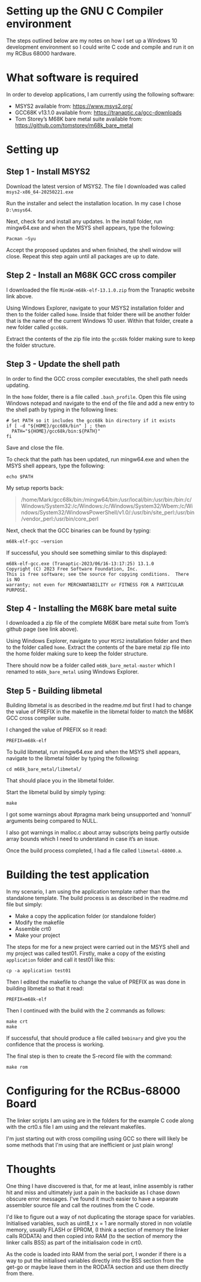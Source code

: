 # Setting up the GNU C Compiler environment

The steps outlined below are my notes on how I set up a Windows 10 development environment so I could write C code and compile and run it on my RCBus 68000 hardware.

# What software is required

In order to develop applications, I am currently using the following software:
- MSYS2 available from: https://www.msys2.org/
- GCC68K v13.1.0 available from: https://tranaptic.ca/gcc-downloads
- Tom Storey’s M68K bare metal suite available from: https://github.com/tomstorey/m68k_bare_metal

# Setting up
## Step 1 - Install MSYS2

Download the latest version of MSYS2. The file I downloaded was called `msys2-x86_64-20250221.exe`

Run the installer and select the installation location. In my case I chose `D:\msys64`. 

Next, check for and install any updates. In the install folder, run mingw64.exe and when the MSYS shell appears, type the following:
```
Pacman –Syu
```

Accept the proposed updates and when finished, the shell window will close. Repeat this step again until all packages are up to date.

## Step 2 - Install an M68K GCC cross compiler

I downloaded the file `MinGW-m68k-elf-13.1.0.zip` from the Tranaptic website link above.

Using Windows Explorer, navigate to your MSYS2 installation folder and then to the folder called `home`. Inside that folder there will be another folder that is the name of the current Windows 10 user. Within that folder, create a new folder called `gcc68k`.

Extract the contents of the zip file into the `gcc68k` folder making sure to keep the folder structure.

## Step 3 - Update the shell path

In order to find the GCC cross compiler executables, the shell path needs updating.

In the `home` folder, there is a file called `.bash_profile`. Open this file using Windows notepad and navigate to the end of the file and add a new entry to the shell path by typing in the following lines:

```
# Set PATH so it includes the gcc68k bin directory if it exists
if [ -d "${HOME}/gcc68k/bin" ] ; then
  PATH="${HOME}/gcc68k/bin:${PATH}"
fi
```

Save and close the file.

To check that the path has been updated, run mingw64.exe and when the MSYS shell appears, type the following:

```
echo $PATH
```

My setup reports back:

>/home/Mark/gcc68k/bin:/mingw64/bin:/usr/local/bin:/usr/bin:/bin:/c/Windows/System32:/c/Windows:/c/Windows/System32/Wbem:/c/Windows/System32/WindowsPowerShell/v1.0/:/usr/bin/site_perl:/usr/bin/vendor_perl:/usr/bin/core_perl

Next, check that the GCC binaries can be found by typing:

```
m68k-elf-gcc –version
```
If successful, you should see something similar to this displayed:

```
m68k-elf-gcc.exe (Tranaptic-2023/06/16-13:17:25) 13.1.0
Copyright (C) 2023 Free Software Foundation, Inc.
This is free software; see the source for copying conditions.  There is NO
warranty; not even for MERCHANTABILITY or FITNESS FOR A PARTICULAR PURPOSE.
```

## Step 4 - Installing the M68K bare metal suite

I downloaded a zip file of the complete M68K bare metal suite from Tom’s github page (see link above).

Using Windows Explorer, navigate to your `MSYS2` installation folder and then to the folder called `home`. Extract the contents of the bare metal zip file into the home folder making sure to keep the folder structure.

There should now be a folder called `m68k_bare_metal-master` which I renamed to `m68k_bare_metal` using Windows Explorer.

## Step 5 - Building libmetal

Building libmetal is as described in the readme.md but first I had to change the value of PREFIX in the makefile in the libmetal folder to match the M68K GCC cross compiler suite.

I changed the value of PREFIX so it read:
```
PREFIX=m68k-elf
```

To build libmetal, run mingw64.exe and when the MSYS shell appears, navigate to the libmetal folder by typing the following:
```
cd m68k_bare_metal/libmetal/
```
That should place you in the libmetal folder.

Start the libmetal build by simply typing:
```
make
```
I got some warnings about #pragma mark being unsupported and ‘nonnull’ arguments being compared to NULL.

I also got warnings in malloc.c about array subscripts being partly outside array bounds which I need to understand in case it’s an issue.

Once the build process completed, I had a file called `libmetal-68000.a`.

# Building the test application

In my scenario, I am using the application template rather than the standalone template. The build process is as described in the readme.md file but simply:

- Make a copy the application folder (or standalone folder)
- Modify the makefile
- Assemble crt0
- Make your project

The steps for me for a new project were carried out in the MSYS shell and my project was called test01. Firstly, make a copy of the existing `application` folder and call it test01 like this:
```
cp -a application test01
```
Then I edited the makefile to change the value of PREFIX as was done in building libmetal so that it read:
```
PREFIX=m68k-elf
```
Then I continued with the build with the 2 commands as follows:
```
make crt
make
```
If successful, that should produce a file called `bmbinary` and give you the confidence that the process is working.

The final step is then to create the S-record file with the command:
```
make rom
```

# Configuring for the RCBus-68000 Board

The linker scripts I am using are in the folders for the example C code along with the crt0.s file I am using and the relevant makefiles.

I'm just starting out with cross compiling using GCC so there will likely be some methods that I'm using that are inefficient or just plain wrong!

# Thoughts

One thing I have discovered is that, for me at least, inline assembly is rather hit and miss and ultimately just a pain in the backside as I chase down obscure error messages. I've found it much easier to have a separate assembler source file and call the routines from the C code.

I'd like to figure out a way of not duplicating the storage space for variables. Initialised variables, such as uint8_t x = 1 are normally stored in non volatile memory, usually FLASH or EPROM, (I think a section of memory the linker calls RODATA) and then copied into RAM (to the section of memory the linker calls BSS) as part of the initialisaion code in crt0.  

As the code is loaded into RAM from the serial port, I wonder if there is a way to put the initialised variables directly into the BSS section from the get-go or maybe leave them in the RODATA section and use them directly from there.
